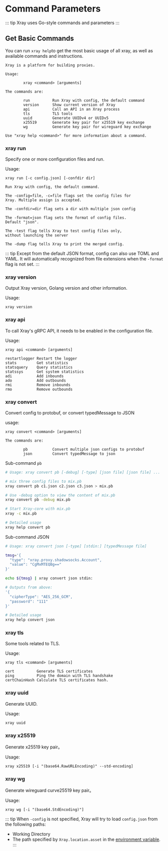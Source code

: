 # Command Parameters

::: tip Xray uses Go-style commands and parameters :::

## Get Basic Commands

You can run `xray help`to get the most basic usage of all xray, as well as
available commands and instructions.

```
Xray is a platform for building proxies.

Usage:

        xray <command> [arguments]

The commands are:

        run          Run Xray with config, the default command
        version      Show current version of Xray
        api          Call an API in an Xray process
        tls          TLS tools
        uuid         Generate UUIDv4 or UUIDv5
        x25519       Generate key pair for x25519 key exchange
        wg           Generate key pair for wireguard key exchange

Use "xray help <command>" for more information about a command.
```

### xray run

Specify one or more configuration files and run.

Usage:

```
xray run [-c config.json] [-confdir dir]
```

```
Run Xray with config, the default command.

The -config=file, -c=file flags set the config files for
Xray. Multiple assign is accepted.

The -confdir=dir flag sets a dir with multiple json config

The -format=json flag sets the format of config files.
Default "json".

The -test flag tells Xray to test config files only,
without launching the server

The -dump flag tells Xray to print the merged config.
```

::: tip Except from the default JSON format, config can also use TOML and YAML.
It will automatically recognized from file extensions when the `-format` flag is
not set. :::

### xray version

Output Xray version, Golang version and other information.

Usage:

```
xray version
```

### xray api

To call Xray's gRPC API, it needs to be enabled in the configuration file.

Usage:

```
xray api <command> [arguments]
```

```
restartlogger Restart the logger
stats         Get statistics
statsquery    Query statistics
statssys      Get system statistics
adi           Add inbounds
ado           Add outbounds
rmi           Remove inbounds
rmo           Remove outbounds
```

### xray convert

Convert config to protobuf, or convert typedMessage to JSON

usage:

```
xray convert <command> [arguments]

The commands are:

        pb           Convert multiple json configs to protobuf
        json         Convert typedMessage to json
```

Sub-command `pb`

```bash
# Usage: xray convert pb [-debug] [-type] [json file] [json file] ...

# mix three config files to mix.pb
xray convert pb c1.json c2.json c3.json > mix.pb

# Use -debug option to view the content of mix.pb
xray convert pb -debug mix.pb

# Start Xray-core with mix.pb
xray -c mix.pb

# Detailed usage
xray help convert pb
```

Sub-command JSON

```bash
# Usage: xray convert json [-type] [stdin:] [typedMessage file]

tmsg='{
  "type": "xray.proxy.shadowsocks.Account",
  "value": "CgMxMTEQBg=="
}'

echo ${tmsg} | xray convert json stdin:

# Outputs from above:
'{
  "cipherType": "AES_256_GCM",
  "password": "111"
}'

# Detailed usage
xray help convert json
```

### xray tls

Some tools related to TLS.

Usage:

```
xray tls <command> [arguments]
```

```
cert          Generate TLS certificates
ping          Ping the domain with TLS handshake
certChainHash Calculate TLS certificates hash.
```

### xray uuid

Generate UUID.

Usage:

```
xray uuid
```

### xray x25519

Generate x25519 key pair。

Usage:

```
xray x25519 [-i "(base64.RawURLEncoding)" --std-encoding]
```

### xray wg

Generate wireguard curve25519 key pair。

Usage:

```
xray wg [-i "(base64.StdEncoding)"]
```

::: tip When `-config` is not specified, Xray will try to load `config.json`
from the following paths:

- Working Directory
- The path specified by `Xray.location.asset` in the
  [environment variable](../config/features/env.md). :::
